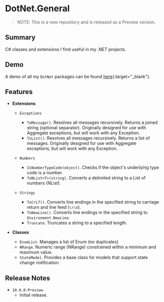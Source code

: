 # DotNet.General

> NOTE: This is a new repository and is released as a Preview version.

## Summary
C# classes and extensions I find useful in my .NET projects.

## Demo
A demo of all my `DotNet` packages can be found [here](https://github.com/marqdouj/dotnet.demo){:target="_blank"}.

## Features
- **Extensions**
  - `Exceptions`
    - `ToMessage()`. Resolves all messages recursively. Returns a joined string (optional separator).
    Originally designed for use with Aggregate exceptions, but will work with any Exception.
    - `ToList()`. Resolves all messages recursively. Returns a list of messages.
    Originally designed for use with Aggregate exceptions, but will work with any Exception.

  - `Numbers`
    - `IsNumberTypeCode(object)`. Checks if the object's underlying type code is a number.
    - `ToNList<T>(string)`. Converts a delimited string to a List of numbers (NList).

  - `Strings`
    - `ToCrLf()`. Converts line endings in the specified string to carriage return and line feed (`\r\n`).
    - `ToNewLine()`. Converts line endings in the specified string to `Environment.NewLine`.
    - `Truncate`. Truncates a string to a specified length.

- **Classes**
  - `EnumList`. Manages a list of Enum (no duplicates)
  - `NRange`. Numeric range (NRange) constrained within a minimum and maximum value.
  - `StateModel`. Provides a base class for models that support state change notification.

## Release Notes
- `10.0.0-Preview`
  - Initial release.

